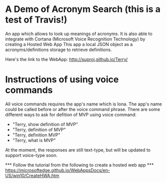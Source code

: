 A Demo of Acronym Search (this is a test of Travis!)
============
An app which allows to look up meanings of acronyms. It is also able to integrate with Cortana (Microsoft Voice Recognition Technology) by creating a Hosted Web App
This app a local JSON object as a acronyms/definitions storage to retrieve definitions.

Here's the link to the WebApp:
http://suproj.github.io/Terry/

Instructions of using voice commands 
=============
All voice commands requires the app's name which is Iona. The app's name could be called before or after the voice command phrase.
There are some different ways to ask for defition of MVP using voice command:
  - "Terry, show definition of MVP"
  - "Terry, definition of MVP"
  - "Terry, definition MVP"
  - "Terry, what is MVP"
  
At the moment, the responses are still text-type, but will be updated to support voice-type soon. 

*** Follow the tutorial from the following to create a hosted web app ***
https://microsoftedge.github.io/WebAppsDocs/en-US/win10/CreateHWA.htm




